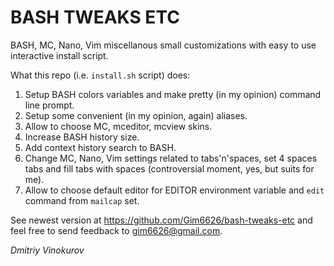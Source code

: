 # BASH TWEAKS ETC

BASH, MC, Nano, Vim miscellanous small customizations with easy to use interactive install script.

What this repo (i.e. `install.sh` script) does:
1. Setup BASH colors variables and make pretty (in my opinion) command line prompt.
2. Setup some convenient (in my opinion, again) aliases.
3. Allow to choose MC, mceditor, mcview skins.
4. Increase BASH history size.
5. Add context history search to BASH.
6. Change MC, Nano, Vim settings related to tabs'n'spaces, set 4 spaces tabs and fill tabs with spaces (controversial moment, yes, but suits for me).
7. Allow to choose default editor for EDITOR environment variable and `edit` command from `mailcap` set.

See newest version at https://github.com/Gim6626/bash-tweaks-etc and feel free to send feedback to gim6626@gmail.com.

*Dmitriy Vinokurov*

